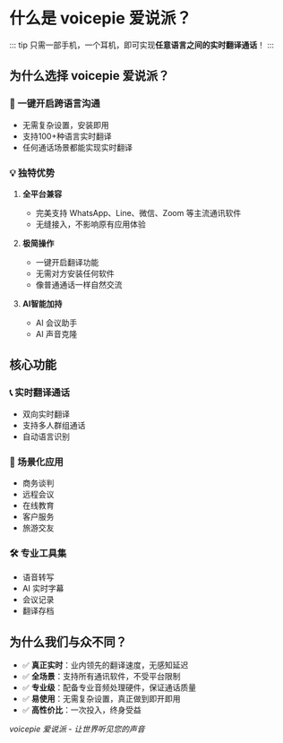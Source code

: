 # 什么是 voicepie 爱说派？

::: tip
只需一部手机，一个耳机，即可实现**任意语言之间的实时翻译通话**！
:::

## 为什么选择 voicepie 爱说派？

### 🚀 一键开启跨语言沟通

- 无需复杂设置，安装即用
- 支持100+种语言实时翻译
- 任何通话场景都能实现实时翻译

### 💡 独特优势

1. **全平台兼容**

   - 完美支持 WhatsApp、Line、微信、Zoom 等主流通讯软件
   - 无缝接入，不影响原有应用体验

2. **极简操作**

   - 一键开启翻译功能
   - 无需对方安装任何软件
   - 像普通通话一样自然交流

3. **AI智能加持**
   - AI 会议助手
   - AI 声音克隆

## 核心功能

### 📞 实时翻译通话

- 双向实时翻译
- 支持多人群组通话
- 自动语言识别

### 🎯 场景化应用

- 商务谈判
- 远程会议
- 在线教育
- 客户服务
- 旅游交友

### 🛠 专业工具集

- 语音转写
- AI 实时字幕
- 会议记录
- 翻译存档

## 为什么我们与众不同？

- ✅ **真正实时**：业内领先的翻译速度，无感知延迟
- ✅ **全场景**：支持所有通讯软件，不受平台限制
- ✅ **专业级**：配备专业音频处理硬件，保证通话质量
- ✅ **易使用**：无需复杂设置，真正做到即开即用
- ✅ **高性价比**：一次投入，终身受益

_voicepie 爱说派 - 让世界听见您的声音_
